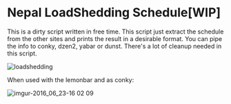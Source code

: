 # Nepal LoadShedding Schedule[WIP]
 
 This is a dirty script written in free time. This script just extract the schedule from the other sites and prints the result in a desirable format. You can pipe the info to conky, dzen2, yabar or dunst. 
 There's a lot of cleanup needed in this script.


 ![loadshedding](https://cloud.githubusercontent.com/assets/12681896/16272923/474a1ab0-38bf-11e6-9729-c8f46f0d194d.png)
  

When used with the lemonbar and as conky:

![imgur-2016_06_23-16 02 09](https://cloud.githubusercontent.com/assets/12681896/16300200/65d81cee-395e-11e6-90cf-5e24d2ec7270.png)

